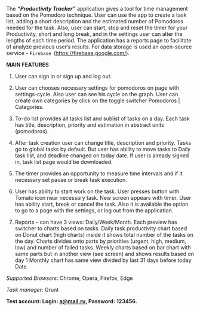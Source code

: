 The **_“Productivity Tracker”_** application gives a tool for time management based on the Pomodoro technique.
User can use the app to create a task list, adding a short description and the estimated number of Pomodoros needed for the task.
Also, user can start, stop and reset the timer for your Productivity, short and long break, and in the settings user can
alter the lengths of each time period.
The application has a reports page to facilitate of analyze previous user’s results.
For data storage is used an open-source service - `Firebase `(https://firebase.google.com/).

**MAIN FEATURES**

1. User can sign in or sign up and log out.

2. User can chooses necessary settings for pomodoros on page with settings-cycle. Also user can see his cycle on the graph.
User can create own categories by click on the toggle switcher Pomodoros | Categories.

3. To-do list provides all tasks list and sublist of tasks on a day. Each task has title, description, priority and estimation in
abstract units (pomodoros).

4. After task creation user can change title, description and priority.
Tasks go to global tasks by default. But user has ability to move tasks to Daily task list, and deadline changed on today date.
If user is already signed in, task list page would be downloaded.

5. The timer provides an opportunity to measure time intervals and if it necessary set pause or break task execution.

6. User has ability to start work on the task. User presses button with Tomato icon near necessary task.
New screen appears with timer. User has ability start, break or cancel the task. Also it is available the option to go to a
page with the settings, or log out from the application.

7. Reports – can have 3 views: Daily/Week/Month.
Each preview has switcher to charts based on tasks.
Daily task productivity chart based on Donut chart (high charts) inside it shows total number of the tasks on the day.
Charts divides onto parts by priorities (urgent, high, medium, low) and number of failed tasks.
Weekly charts based on bar chart with same parts but in another view (see screen) and shows results based on day 1
Monthly chart has same view divided by last 31 days before today Date.

_Supported Browsers_: Chrome, Opera, Firefox, Edge

_Task manager_: Grunt

**Test account: Login: a@mail.ru, Password: 123456.**